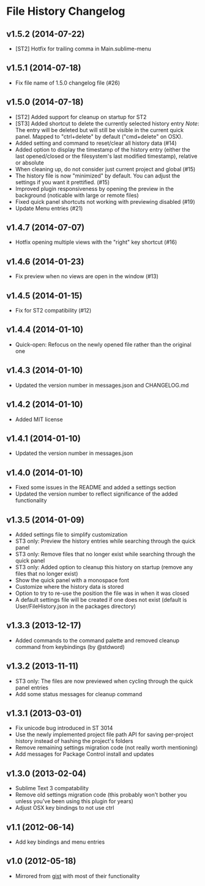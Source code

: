 File History Changelog
======================

v1.5.2 (2014-07-22)
-------------------

- [ST2] Hotfix for trailing comma in Main.sublime-menu


v1.5.1 (2014-07-18)
-------------------

- Fix file name of 1.5.0 changelog file (#26)


v1.5.0 (2014-07-18)
-------------------

- [ST2] Added support for cleanup on startup for ST2
- [ST3] Added shortcut to delete the currently selected history entry
  *Note*: The entry will be deleted but will still be visible in the current
  quick panel.
  Mapped to "ctrl+delete" by default ("cmd+delete" on OSX).
- Added setting and command to reset/clear all history data (#14)
- Added option to display the timestamp of the history entry (either the last
  opened/closed or the filesystem's last modified timestamp), relative or
  absolute
- When cleaning up, do not consider just current project and global (#15)
- The history file is now "minimized" by default. You can adjust the settings
  if you want it prettified. (#15)
- Improved plugin responsiveness by opening the preview in the background
  (noticable with large or remote files)
- Fixed quick panel shortcuts not working with previewing disabled (#19)
- Update Menu entries (#21)


v1.4.7 (2014-07-07)
-------------------

- Hotfix opening multiple views with the "right" key shortcut (#16)


v1.4.6 (2014-01-23)
-------------------

- Fix preview when no views are open in the window (#13)


v1.4.5 (2014-01-15)
-------------------

- Fix for ST2 compatibility (#12)


v1.4.4 (2014-01-10)
-------------------

- Quick-open: Refocus on the newly opened file rather than the original one


v1.4.3 (2014-01-10)
-------------------

- Updated the version number in messages.json and CHANGELOG.md

v1.4.2 (2014-01-10)
-------------------

- Added MIT license


v1.4.1 (2014-01-10)
-------------------

- Updated the version number in messages.json

v1.4.0 (2014-01-10)
-------------------

- Fixed some issues in the README and added a settings section
- Updated the version number to reflect significance of the added functionality

v1.3.5 (2014-01-09)
-------------------

- Added settings file to simplify customization
- ST3 only: Preview the history entries while searching through the quick panel
- ST3 only: Remove files that no longer exist while searching through the quick
  panel
- ST3 only: Added option to cleanup this history on startup (remove any files
  that no longer exist)
- Show the quick panel with a monospace font
- Customize where the history data is stored
- Option to try to re-use the position the file was in when it was closed
- A default settings file will be created if one does not exist (default is
  User/FileHistory.json in the packages directory)


v1.3.3 (2013-12-17)
-------------------

- Added commands to the command palette and removed cleanup command from
  keybindings (by @stdword)


v1.3.2 (2013-11-11)
-------------------

- ST3 only: The files are now previewed when cycling through the quick panel
  entries
- Add some status messages for cleanup command


v1.3.1 (2013-03-01)
-------------------

- Fix unicode bug introduced in ST 3014
- Use the newly implemented project file path API for saving per-project
  history instead of hashing the project's folders
- Remove remaining settings migration code (not really worth mentioning)
- Add messages for Package Control install and updates


v1.3.0 (2013-02-04)
-------------------

- Sublime Text 3 compatability
- Remove old settings migration code (this probably won't bother you unless
  you've been using this plugin for years)
- Adjust OSX key bindings to not use ctrl


v1.1 (2012-06-14)
-----------------

- Add key bindings and menu entries


v1.0 (2012-05-18)
-----------------

- Mirrored from [gist](https://gist.github.com/1133602) with most of their
  functionality
